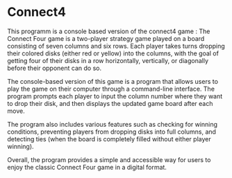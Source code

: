# Connect4
This programm is a console based version of the connect4 game :
The Connect Four game is a two-player strategy game played on a board consisting of seven columns and six rows. 
Each player takes turns dropping their colored disks (either red or yellow) into the columns, with the goal of getting four of their disks in a row horizontally, vertically, or diagonally before their opponent can do so.

The console-based version of this game is a program that allows users to play the game on their computer through a command-line interface. 
The program prompts each player to input the column number where they want to drop their disk, and then displays the updated game board after each move.

The program also includes various features such as checking for winning conditions, preventing players from dropping disks into full columns, and detecting ties (when the board is completely filled without either player winning).

Overall, the program provides a simple and accessible way for users to enjoy the classic Connect Four game in a digital format.
